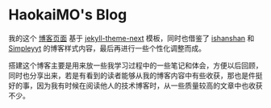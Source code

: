 # HaokaiMO's Blog

我的这个 [博客页面](https://haokaimo.github.io/) 基于 [jekyll-theme-next](https://github.com/Simpleyyt/jekyll-theme-next) 模板，同时也借鉴了 [ishanshan](https://github.com/ishanshan/ishanshan.github.io) 和 [Simpleyyt](https://github.com/Simpleyyt/simpleyyt.github.io) 的博客样式内容，最后再进行一些个性化调整而成。

搭建这个博客主要是用来放一些我学习过程中的一些笔记和体会，方便以后回顾，同时也分享出来，若是有看到的读者能够从我的博客内容中有些收获，那也是件挺好的事，因为我有时候在阅读他人的技术博客时，从一些质量较高的文章中也收获不少。